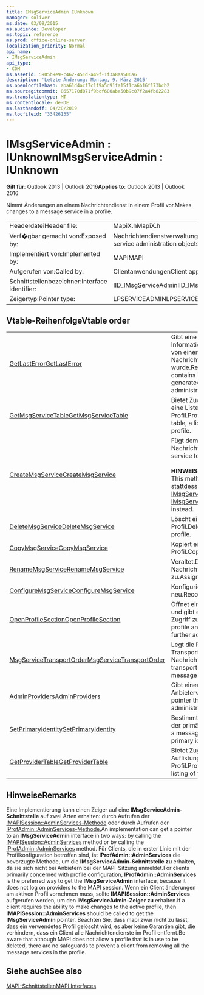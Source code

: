 ```yaml
---
title: IMsgServiceAdmin IUnknown
manager: soliver
ms.date: 03/09/2015
ms.audience: Developer
ms.topic: reference
ms.prod: office-online-server
localization_priority: Normal
api_name:
- IMsgServiceAdmin
api_type:
- COM
ms.assetid: 5905b9e9-c462-451d-a49f-1f3a8aa506a6
description: 'Letzte Änderung: Montag, 9. März 2015'
ms.openlocfilehash: aba61d4acf7c1f9a5d91fa15f1ca6b16f173bcb2
ms.sourcegitcommit: 8657170d071f9bcf680aba50b9c07f2a4fb82283
ms.translationtype: MT
ms.contentlocale: de-DE
ms.lasthandoff: 04/28/2019
ms.locfileid: "33426135"
---
```

# <a name="imsgserviceadmin--iunknown"></a><span data-ttu-id="7f4a7-103">IMsgServiceAdmin : IUnknown</span><span class="sxs-lookup"><span data-stu-id="7f4a7-103">IMsgServiceAdmin : IUnknown</span></span>

  
  
<span data-ttu-id="7f4a7-104">**Gilt für**: Outlook 2013 | Outlook 2016</span><span class="sxs-lookup"><span data-stu-id="7f4a7-104">**Applies to**: Outlook 2013 | Outlook 2016</span></span> 
  
<span data-ttu-id="7f4a7-105">Nimmt Änderungen an einem Nachrichtendienst in einem Profil vor.</span><span class="sxs-lookup"><span data-stu-id="7f4a7-105">Makes changes to a message service in a profile.</span></span>
  
|||
|:-----|:-----|
|<span data-ttu-id="7f4a7-106">Headerdatei</span><span class="sxs-lookup"><span data-stu-id="7f4a7-106">Header file:</span></span>  <br/> |<span data-ttu-id="7f4a7-107">MapiX.h</span><span class="sxs-lookup"><span data-stu-id="7f4a7-107">MapiX.h</span></span>  <br/> |
|<span data-ttu-id="7f4a7-108">Verf�gbar gemacht von:</span><span class="sxs-lookup"><span data-stu-id="7f4a7-108">Exposed by:</span></span>  <br/> |<span data-ttu-id="7f4a7-109">Nachrichtendienstverwaltungsobjekte</span><span class="sxs-lookup"><span data-stu-id="7f4a7-109">Message service administration objects</span></span>  <br/> |
|<span data-ttu-id="7f4a7-110">Implementiert von:</span><span class="sxs-lookup"><span data-stu-id="7f4a7-110">Implemented by:</span></span>  <br/> |<span data-ttu-id="7f4a7-111">MAPI</span><span class="sxs-lookup"><span data-stu-id="7f4a7-111">MAPI</span></span>  <br/> |
|<span data-ttu-id="7f4a7-112">Aufgerufen von:</span><span class="sxs-lookup"><span data-stu-id="7f4a7-112">Called by:</span></span>  <br/> |<span data-ttu-id="7f4a7-113">Clientanwendungen</span><span class="sxs-lookup"><span data-stu-id="7f4a7-113">Client applications</span></span>  <br/> |
|<span data-ttu-id="7f4a7-114">Schnittstellenbezeichner:</span><span class="sxs-lookup"><span data-stu-id="7f4a7-114">Interface identifier:</span></span>  <br/> |<span data-ttu-id="7f4a7-115">IID_IMsgServiceAdmin</span><span class="sxs-lookup"><span data-stu-id="7f4a7-115">IID_IMsgServiceAdmin</span></span>  <br/> |
|<span data-ttu-id="7f4a7-116">Zeigertyp:</span><span class="sxs-lookup"><span data-stu-id="7f4a7-116">Pointer type:</span></span>  <br/> |<span data-ttu-id="7f4a7-117">LPSERVICEADMIN</span><span class="sxs-lookup"><span data-stu-id="7f4a7-117">LPSERVICEADMIN</span></span>  <br/> |
   
## <a name="vtable-order"></a><span data-ttu-id="7f4a7-118">Vtable-Reihenfolge</span><span class="sxs-lookup"><span data-stu-id="7f4a7-118">Vtable order</span></span>

|||
|:-----|:-----|
|[<span data-ttu-id="7f4a7-119">GetLastError</span><span class="sxs-lookup"><span data-stu-id="7f4a7-119">GetLastError</span></span>](imsgserviceadmin-getlasterror.md) <br/> |<span data-ttu-id="7f4a7-120">Gibt eine [MAPIERROR-Struktur](mapierror.md) zurück, die Informationen zum letzten Fehler enthält, der von einem Nachrichtendienstverwaltungsobjekt generiert wurde.</span><span class="sxs-lookup"><span data-stu-id="7f4a7-120">Returns a [MAPIERROR](mapierror.md) structure that contains information about the last error generated by a message service administration object.</span></span>  <br/> |
|[<span data-ttu-id="7f4a7-121">GetMsgServiceTable</span><span class="sxs-lookup"><span data-stu-id="7f4a7-121">GetMsgServiceTable</span></span>](imsgserviceadmin-getmsgservicetable.md) <br/> |<span data-ttu-id="7f4a7-122">Bietet Zugriff auf die Nachrichtendiensttabelle, eine Liste der Nachrichtendienste im Profil.</span><span class="sxs-lookup"><span data-stu-id="7f4a7-122">Provides access to the message service table, a list of the message services in the profile.</span></span>  <br/> |
|[<span data-ttu-id="7f4a7-123">CreateMsgService</span><span class="sxs-lookup"><span data-stu-id="7f4a7-123">CreateMsgService</span></span>](imsgserviceadmin-createmsgservice.md) <br/> |<span data-ttu-id="7f4a7-124">Fügt dem aktuellen Profil einen Nachrichtendienst hinzu.</span><span class="sxs-lookup"><span data-stu-id="7f4a7-124">Adds a message service to the current profile.</span></span>  <br/> <br/><span data-ttu-id="7f4a7-125">**HINWEIS**: Diese Methode ist veraltet.</span><span class="sxs-lookup"><span data-stu-id="7f4a7-125">**NOTE**: This method is deprecated.</span></span> <span data-ttu-id="7f4a7-126">Verwenden [Sie stattdessen IMsgServiceAdmin2::CreateMsgServiceEx.](imsgserviceadmin2-createmsgserviceex.md)</span><span class="sxs-lookup"><span data-stu-id="7f4a7-126">Use [IMsgServiceAdmin2::CreateMsgServiceEx](imsgserviceadmin2-createmsgserviceex.md) instead.</span></span>           |
|[<span data-ttu-id="7f4a7-127">DeleteMsgService</span><span class="sxs-lookup"><span data-stu-id="7f4a7-127">DeleteMsgService</span></span>](imsgserviceadmin-deletemsgservice.md) <br/> |<span data-ttu-id="7f4a7-128">Löscht einen Nachrichtendienst aus einem Profil.</span><span class="sxs-lookup"><span data-stu-id="7f4a7-128">Deletes a message service from a profile.</span></span>  <br/> |
|[<span data-ttu-id="7f4a7-129">CopyMsgService</span><span class="sxs-lookup"><span data-stu-id="7f4a7-129">CopyMsgService</span></span>](imsgserviceadmin-copymsgservice.md) <br/> |<span data-ttu-id="7f4a7-130">Kopiert einen Nachrichtendienst in ein Profil.</span><span class="sxs-lookup"><span data-stu-id="7f4a7-130">Copies a message service into a profile.</span></span>  <br/> |
|[<span data-ttu-id="7f4a7-131">RenameMsgService</span><span class="sxs-lookup"><span data-stu-id="7f4a7-131">RenameMsgService</span></span>](imsgserviceadmin-renamemsgservice.md) <br/> |<span data-ttu-id="7f4a7-132">Veraltet.</span><span class="sxs-lookup"><span data-stu-id="7f4a7-132">Deprecated.</span></span> <span data-ttu-id="7f4a7-133">Weist einem Nachrichtendienst einen neuen Namen zu.</span><span class="sxs-lookup"><span data-stu-id="7f4a7-133">Assigns a new name to a message service.</span></span>  <br/> |
|[<span data-ttu-id="7f4a7-134">ConfigureMsgService</span><span class="sxs-lookup"><span data-stu-id="7f4a7-134">ConfigureMsgService</span></span>](imsgserviceadmin-configuremsgservice.md) <br/> |<span data-ttu-id="7f4a7-135">Konfiguriert einen Nachrichtendienst neu.</span><span class="sxs-lookup"><span data-stu-id="7f4a7-135">Reconfigures a message service.</span></span>  <br/> |
|[<span data-ttu-id="7f4a7-136">OpenProfileSection</span><span class="sxs-lookup"><span data-stu-id="7f4a7-136">OpenProfileSection</span></span>](imsgserviceadmin-openprofilesection.md) <br/> |<span data-ttu-id="7f4a7-137">Öffnet einen Abschnitt des aktuellen Profils und gibt einen [IProfSect-Zeiger](iprofsectimapiprop.md) für weiteren Zugriff zurück.</span><span class="sxs-lookup"><span data-stu-id="7f4a7-137">Opens a section of the current profile and returns an [IProfSect](iprofsectimapiprop.md) pointer for further access.</span></span>  <br/> |
|[<span data-ttu-id="7f4a7-138">MsgServiceTransportOrder</span><span class="sxs-lookup"><span data-stu-id="7f4a7-138">MsgServiceTransportOrder</span></span>](imsgserviceadmin-msgservicetransportorder.md) <br/> |<span data-ttu-id="7f4a7-139">Legt die Reihenfolge fest, in der Transportanbieter aufgerufen werden, um eine Nachricht zu senden.</span><span class="sxs-lookup"><span data-stu-id="7f4a7-139">Sets the order in which transport providers are called to deliver a message.</span></span>  <br/> |
|[<span data-ttu-id="7f4a7-140">AdminProviders</span><span class="sxs-lookup"><span data-stu-id="7f4a7-140">AdminProviders</span></span>](imsgserviceadmin-adminproviders.md) <br/> |<span data-ttu-id="7f4a7-141">Gibt einen Zeiger zurück, der Zugriff auf ein Anbieterverwaltungsobjekt bietet.</span><span class="sxs-lookup"><span data-stu-id="7f4a7-141">Returns a pointer that provides access to a provider administration object.</span></span>  <br/> |
|[<span data-ttu-id="7f4a7-142">SetPrimaryIdentity</span><span class="sxs-lookup"><span data-stu-id="7f4a7-142">SetPrimaryIdentity</span></span>](imsgserviceadmin-setprimaryidentity.md) <br/> |<span data-ttu-id="7f4a7-143">Bestimmt einen Nachrichtendienst als Anbieter der primären Identität für das Profil.</span><span class="sxs-lookup"><span data-stu-id="7f4a7-143">Designates a message service to be the supplier of the primary identity for the profile.</span></span>  <br/> |
|[<span data-ttu-id="7f4a7-144">GetProviderTable</span><span class="sxs-lookup"><span data-stu-id="7f4a7-144">GetProviderTable</span></span>](imsgserviceadmin-getprovidertable.md) <br/> |<span data-ttu-id="7f4a7-145">Bietet Zugriff auf die Anbietertabelle, eine Auflistung der Dienstanbieter im Profil.</span><span class="sxs-lookup"><span data-stu-id="7f4a7-145">Provides access to the provider table, a listing of the service providers in the profile.</span></span>  <br/> |
   
## <a name="remarks"></a><span data-ttu-id="7f4a7-146">Hinweise</span><span class="sxs-lookup"><span data-stu-id="7f4a7-146">Remarks</span></span>

<span data-ttu-id="7f4a7-147">Eine Implementierung kann einen Zeiger auf eine **IMsgServiceAdmin-Schnittstelle** auf zwei Arten erhalten: durch Aufrufen der [IMAPISession::AdminServices-Methode](imapisession-adminservices.md) oder durch Aufrufen der [IProfAdmin::AdminServices-Methode.](iprofadmin-adminservices.md)</span><span class="sxs-lookup"><span data-stu-id="7f4a7-147">An implementation can get a pointer to an **IMsgServiceAdmin** interface in two ways: by calling the [IMAPISession::AdminServices](imapisession-adminservices.md) method or by calling the [IProfAdmin::AdminServices](iprofadmin-adminservices.md) method.</span></span> <span data-ttu-id="7f4a7-148">Für Clients, die in erster Linie mit der Profilkonfiguration betroffen sind, ist **IProfAdmin::AdminServices** die bevorzugte Methode, um die **IMsgServiceAdmin-Schnittstelle zu** erhalten, da sie sich nicht bei Anbietern bei der MAPI-Sitzung anmeldet.</span><span class="sxs-lookup"><span data-stu-id="7f4a7-148">For clients primarily concerned with profile configuration, **IProfAdmin::AdminServices** is the preferred way to get the **IMsgServiceAdmin** interface, because it does not log on providers to the MAPI session.</span></span> <span data-ttu-id="7f4a7-149">Wenn ein Client änderungen am aktiven Profil vornehmen muss, sollte **IMAPISession::AdminServices** aufgerufen werden, um den **IMsgServiceAdmin-Zeiger zu** erhalten.</span><span class="sxs-lookup"><span data-stu-id="7f4a7-149">If a client requires the ability to make changes to the active profile, then **IMAPISession::AdminServices** should be called to get the **IMsgServiceAdmin** pointer.</span></span> <span data-ttu-id="7f4a7-150">Beachten Sie, dass mapi zwar nicht zu lässt, dass ein verwendetes Profil gelöscht wird, es aber keine Garantien gibt, die verhindern, dass ein Client alle Nachrichtendienste im Profil entfernt.</span><span class="sxs-lookup"><span data-stu-id="7f4a7-150">Be aware that although MAPI does not allow a profile that is in use to be deleted, there are no safeguards to prevent a client from removing all the message services in the profile.</span></span> 
  
## <a name="see-also"></a><span data-ttu-id="7f4a7-151">Siehe auch</span><span class="sxs-lookup"><span data-stu-id="7f4a7-151">See also</span></span>



[<span data-ttu-id="7f4a7-152">MAPI-Schnittstellen</span><span class="sxs-lookup"><span data-stu-id="7f4a7-152">MAPI Interfaces</span></span>](mapi-interfaces.md)


